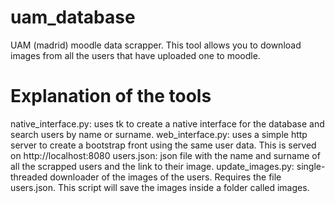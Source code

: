 # uam_database
UAM (madrid) moodle data scrapper. This tool allows you to download images from all the users that have uploaded one to moodle.

# Explanation of the tools
native_interface.py: uses tk to create a native interface for the database and search users by name or surname.
web_interface.py: uses a simple http server to create a bootstrap front using the same user data. This is served on http://localhost:8080
users.json: json file with the name and surname of all the scrapped users and the link to their image.
update_images.py: single-threaded downloader of the images of the users. Requires the file users.json. This script will save the images inside a folder called images.

